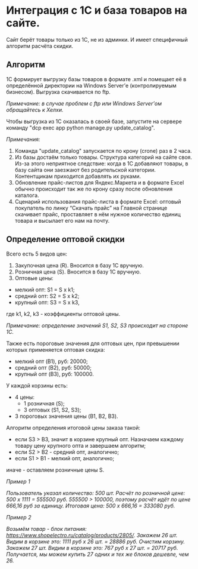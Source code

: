 # Интеграция с 1С и база товаров на сайте.

Сайт берёт товары только из 1С, не из админки.
И имеет специфичный алгоритм расчёта скидки.

## Алгоритм

1C формирует выгрузку базы товаров в формате .xml и помещает её в определённой директории на Windows Server’е (контролируемым бизнесом). Выгрузка скачивается по ftp.

*Примечание: в случае проблем с ftp или Windows Server’ом обращайтесь к Хелхи.*

Чтобы выгрузка из 1С оказалась в своей базе, запустите на сервере команду "dcp exec app python manage.py update_catalog".

*Примечания:*
1. Команда "update_catalog" запускается по крону (crone) раз в 2 часа.
2. Из базы достаём только товары. Структура категорий на сайте своя. Из-за этого неприятное следствие: когда в 1С добавляют товары, в базу сайта они заезжают без родительской категории. Контентщикам приходится добавлять их руками.
3. Обновление прайс-листов для Яндекс.Маркета и в формате Excel обычно происходит так же по крону сразу после обновления каталога.
4. Сценарий использования прайс-листа в формате Excel: оптовый покупатель по линку “Скачать прайс” на Главной странице скачивает прайс, проставляет в нём нужное количество единиц товара и высылает его нам на почту.

## Определение оптовой скидки

Всего есть 5 видов цен:
1. Закупочная цена (R). Вносится в базу 1С вручную.
2. Розничная цена (S). Вносится в базу 1С вручную.
3. Оптовые цены:
  * мелкий опт: S1 = S х k1;
  * средний опт: S2 = S х k2;
  * крупный опт: S3 = S х k3,

 где k1, k2, k3 - коэффициенты оптовой цены.

*Примечание: определение значений S1, S2, S3 происходит на стороне 1С.*

Также есть пороговые значения для оптовых цен, при превышении которых применяется оптовая скидка:
* мелкий опт (B1), руб: 20000;
* средний опт (B2), руб: 50000;
* крупный опт (B3), руб: 100000.

У каждой корзины есть:
* 4 цены:
  * 1 розничная (S);
  * 3 оптовых (S1, S2, S3);
* 3 пороговых значения цены (B1, B2, B3).

Алгоритм определения итоговой цены заказа такой:
* если S3 > B3, значит в корзине крупный опт. Назначаем каждому товару цену крупного опта и завершаем алгоритм;
* если S2 > B2 - средний опт, аналогично;
* если S1 > B1 - мелкий опт, аналогично;

иначе - оставляем розничные цены S.

*Пример 1*

*Пользователь указал количество: 500 шт. Расчёт по розничной цене: 500 х 1111 = 555500 руб. 555500 > 100000, поэтому расчёт идёт по цене 666,16 руб за единицу. Итоговая цена: 500 х 666,16 = 333080 руб.*

*Пример 2*

*Возьмём товар - блок питания: https://www.shopelectro.ru/catalog/products/2805/. Закажем 26 шт. Видим в корзине это: 1111 руб х 26 шт. = 28886 руб. Очистим корзину. Закажем 27 шт. Видим в корзине это: 767 руб х 27 шт. = 20717 руб. Получается, мы можем купить 27 одних и тех же блоков дешевле, чем 26.*

